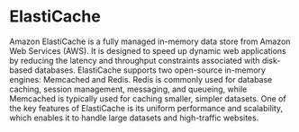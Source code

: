 # ElastiCache

Amazon ElastiCache is a fully managed in-memory data store from Amazon Web Services (AWS). It is designed to speed up dynamic web applications by reducing the latency and throughput constraints associated with disk-based databases. ElastiCache supports two open-source in-memory engines: Memcached and Redis. Redis is commonly used for database caching, session management, messaging, and queueing, while Memcached is typically used for caching smaller, simpler datasets. One of the key features of ElastiCache is its uniform performance and scalability, which enables it to handle large datasets and high-traffic websites.
